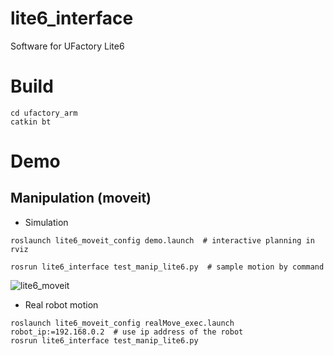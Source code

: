 # lite6_interface
Software for UFactory Lite6

# Build
```
cd ufactory_arm
catkin bt
```

# Demo
## Manipulation (moveit)
- Simulation
```
roslaunch lite6_moveit_config demo.launch  # interactive planning in rviz

rosrun lite6_interface test_manip_lite6.py  # sample motion by command
```
![lite6_moveit](https://github.com/asanolab/robot_control/assets/6872136/632aa2d6-1aec-4f7b-83ef-2bf6f9e58d08)

- Real robot motion
```
roslaunch lite6_moveit_config realMove_exec.launch robot_ip:=192.168.0.2  # use ip address of the robot
rosrun lite6_interface test_manip_lite6.py
```
